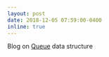 ```yaml
---
layout: post
date: 2018-12-05 07:59:00-0400
inline: true
---
```


Blog on [Queue](/blog/2018/queue/) data structure
